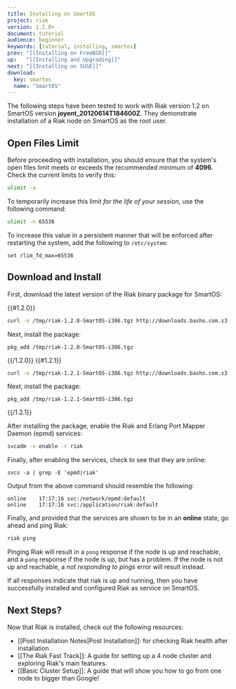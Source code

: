 ```yaml
---
title: Installing on SmartOS
project: riak
version: 1.2.0+
document: tutorial
audience: beginner
keywords: [tutorial, installing, smartos]
prev: "[[Installing on FreeBSD]]"
up:   "[[Installing and Upgrading]]"
next: "[[Installing on SUSE]]"
download: 
  key: smartos
  name: "SmartOS"
---
```


The following steps have been tested to work with Riak version 1.2 on SmartOS version <strong>joyent_20120614T184600Z</strong>. They demonstrate installation of a Riak node on SmartOS as the root user.

## Open Files Limit
Before proceeding with installation, you should ensure that the system's open files limit meets or exceeds the recommended minimum of **4096**. Check the current limits to verify this:

```bash
ulimit -a
```

To temporarily increase this limit *for the life of your session*, use the following command:

```bash
ulimit -n 65536
```

To increase this value in a persistent manner that will be enforced after restarting the system, add the following to `/etc/system`:

```text
set rlim_fd_max=65536
```

## Download and Install
First, download the latest version of the Riak binary package for SmartOS:

{{#1.2.0}}

```bash
curl -o /tmp/riak-1.2.0-SmartOS-i386.tgz http://downloads.basho.com.s3-website-us-east-1.amazonaws.com/riak/1.2/1.2.0/smartos/11/riak-1.2.0-SmartOS-i386.tgz
```

Next, install the package:

```
pkg_add /tmp/riak-1.2.0-SmartOS-i386.tgz
```

{{/1.2.0}}
{{#1.2.1}}

```bash
curl -o /tmp/riak-1.2.1-SmartOS-i386.tgz http://downloads.basho.com.s3-website-us-east-1.amazonaws.com/riak/1.2/1.2.1/smartos/11/riak-1.2.1-SmartOS-i386.tgz
```

Next, install the package:

```
pkg_add /tmp/riak-1.2.1-SmartOS-i386.tgz
```

{{/1.2.1}}

After installing the package, enable the Riak and Erlang Port Mapper Daemon (epmd) services:

```bash
svcadm -v enable -r riak
```

Finally, after enabling the services, check to see that they are online:

```
svcs -a | grep -E 'epmd|riak'
```

Output from the above command should resemble the following:

```text
online    17:17:16 svc:/network/epmd:default
online    17:17:16 svc:/application/riak:default
```

Finally, and provided that the services are shown to be in an **online** state, go ahead and ping Riak:

```bash
riak ping
```

Pinging Riak will result in a `pong` response if the node is up and reachable, and a `pang` response if the node is up, but has a problem. If the node is not up and reachable, a *not responding to pings* error will result instead.

If all responses indicate that riak is up and running, then you have successfully installed and configured Riak as service on SmartOS.

Next Steps?
-----------

Now that Riak is installed, check out the following resources:

-   [[Post Installation Notes|Post Installation]]: for checking Riak health after installation
-   [[The Riak Fast Track]]: A
    guide for setting up a 4 node cluster and exploring Riak's main
    features.
-   [[Basic Cluster Setup]]: A  guide that will show you how to go from one
    node to bigger than Google!
